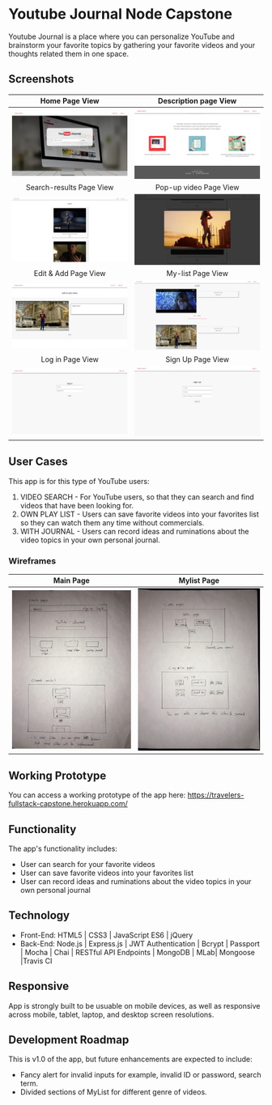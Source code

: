 # Youtube Journal Node Capstone

Youtube Journal is a place where you can personalize YouTube and brainstorm your favorite topics by gathering your favorite videos and your thoughts related them in one space.

## Screenshots

Home Page View | Description  page View
:-------------------------:|:-------------------------:
![Home Page](https://github.com/realnuno/youtube-journal-node-capstone/blob/master/readme-imgs/landing-page.png)  |  ![description  page](https://github.com/realnuno/youtube-journal-node-capstone/blob/master/readme-imgs/description-page.png)
Search-results Page View| Pop-up video Page View
![Search-results Page View](https://github.com/realnuno/youtube-journal-node-capstone/blob/master/readme-imgs/search-results-page.png) | ![Pop-up video Page View](https://github.com/realnuno/youtube-journal-node-capstone/blob/master/readme-imgs/popup-video-page.png)
Edit & Add Page View  | My-list Page View
![Edit & Add Page View](https://github.com/realnuno/youtube-journal-node-capstone/blob/master/readme-imgs/edit-page.png) | ![My-list Page View](https://github.com/realnuno/youtube-journal-node-capstone/blob/master/readme-imgs/mylist-page.png)
Log in Page View | Sign Up Page View
![Log in Page View](https://github.com/realnuno/youtube-journal-node-capstone/blob/master/readme-imgs/login-page.png) |![Sign Up Page View](https://github.com/realnuno/youtube-journal-node-capstone/blob/master/readme-imgs/signup-page.png)


## User Cases
This app is for this type of YouTube users:
1. VIDEO SEARCH - For YouTube users, so that they can search and find videos that have been looking for.
2. OWN PLAY LIST - Users can save favorite videos into your favorites list so they can watch them any time without commercials.
3. WITH JOURNAL - Users can record ideas and ruminations about the video topics in your own personal journal.


### Wireframes
Main Page             |  Mylist Page
:-------------------------:|:-------------------------:
![Main Page](https://github.com/realnuno/youtube-journal-node-capstone/blob/master/readme-imgs/main.jpg)  |  ![Mylist Page](https://github.com/realnuno/youtube-journal-node-capstone/blob/master/readme-imgs/mylist.jpg)

## Working Prototype
You can access a working prototype of the app here: https://travelers-fullstack-capstone.herokuapp.com/

## Functionality
The app's functionality includes:
* User can search for your favorite videos
* User can save favorite videos into your favorites list
* User can record ideas and ruminations about the video topics in your own personal journal

## Technology
* Front-End: HTML5 | CSS3 | JavaScript ES6 | jQuery
* Back-End: Node.js | Express.js | JWT Authentication | Bcrypt | Passport | Mocha | Chai | RESTful API Endpoints | MongoDB | MLab| Mongoose |Travis CI



## Responsive
App is strongly built to be usuable on mobile devices, as well as responsive across mobile, tablet, laptop, and desktop screen resolutions.

## Development Roadmap
This is v1.0 of the app, but future enhancements are expected to include:
* Fancy alert for invalid inputs for example, invalid ID or password, search term.
* Divided sections of MyList for different genre of videos.
